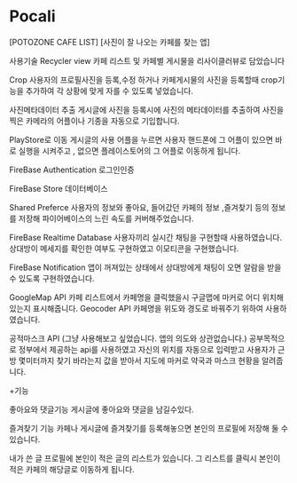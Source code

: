 # Pocali

[POTOZONE CAFE LIST]
[사진이 잘 나오는 카페를 찾는 앱]

사용기술
Recycler view
카페 리스트 및 카페별 게시물을 리사이클러뷰로 담았습니다

Crop
사용자의 프로필사진을 등록,수정 하거나 카페게시물의 사진을 등록할때 crop기능을 추가하여 각 상황에 맞게 자를 수 있도록 넣었습니다.

사진메타데이터 추출
게시글에 사진을 등록시에 사진의 메타데이터를 추출하여 사진을 찍은 카메라의 어플이나 기종을 자동으로 기입합니다.

PlayStore로 이동
게시글의 사용 어플을 누르면 사용자 핸드폰에 그 어플이 있으면 바로 실행을 시켜주고 , 없으면 플레이스토어의 그 어플로 이동하게 됩니다.

FireBase Authentication
로그인인증

FireBase Store
데이터베이스

Shared Preferce
사용자의 정보와 좋아요, 들어갔던 카페의 정보 ,즐겨찾기 등의 정보를 저장해 파이어베이스의 느린 속도를 커버해주었습니다.

FireBase Realtime Database
사용자끼리 실시간 채팅을 구현할때 사용하였습니다. 
상대방이 메세지를 확인한 여부도 구현하였고
이모티콘을 구현했습니다.

FireBase Notification
앱이 꺼져있는 상태에서 상대방에게 채팅이 오면 알람을 받을 수 있도록 구현하였습니다.

GoogleMap API
카페 리스트에서 카페명을 클릭했을시 구글맵에 마커로 어디 위치해있는지 표시해줍니다.
Geocoder API
카페명을 위도와 경도로 바꿔주기 위하여 사용하였습니다.

공적마스크 API (그냥 사용해보고 싶었습니다. 앱의 의도와 상관없습니다.)
공부목적으로 정부에서 제공하는 api를 사용하였고 자신의 위치를 자동으로 입력받고 사용자가 근방 몇미터까지 찾기 바라는지 값을 받아서
지도에 마커로 약국과 마스크 현황을 알려줍니다. 


+기능

좋아요와 댓글기능
게시글에 좋아요와 댓글을 남길수있다.

즐겨찾기 기능
카페나 게시글에 즐겨찾기를 등록해놓으면 본인의 프로필에 저장해 둘 수 있습니다.

내가 쓴 글
프로필에 본인이 적은 글의 리스트가 있습니다. 
그 리스트를 클릭시 본인이 적은 카페의 해당글로 이동하게 됩니다.
